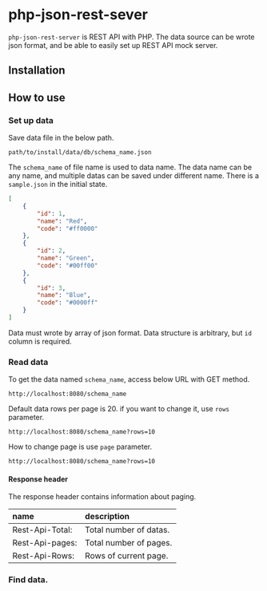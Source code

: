 # php-json-rest-sever

`php-json-rest-server` is REST API with PHP. The data source can be wrote json format, and be able to easily set up REST API mock server.

## Installation

## How to use

### Set up data
Save data file in the below path.

```
path/to/install/data/db/schema_name.json
```

The `schema_name` of file name is used to data name. The data name can be any name, and multiple datas can be saved under different name. There is a `sample.json` in the initial state.
```json
[
    {
        "id": 1,
        "name": "Red",
        "code": "#ff0000"
    },
    {
        "id": 2,
        "name": "Green",
        "code": "#00ff00"
    },
    {
        "id": 3,
        "name": "Blue",
        "code": "#0000ff"
    }
]
```
Data must wrote by array of json format. Data structure is arbitrary, but `id` column is required.

### Read data

To get the data named `schema_name`, access below URL with GET method.

```
http://localhost:8080/schema_name
```

Default data rows per page is 20. if you want to change it, use `rows` parameter.

```
http://localhost:8080/schema_name?rows=10
```

How to change page is use `page` parameter.

```
http://localhost:8080/schema_name?rows=10
```

#### Response header

The response header contains information about paging.

| name | description |
|:---|:---|
| Rest-Api-Total: | Total number of datas. |
| Rest-Api-pages: | Total number of pages. |
| Rest-Api-Rows: | Rows of current page. |

### Find data.
